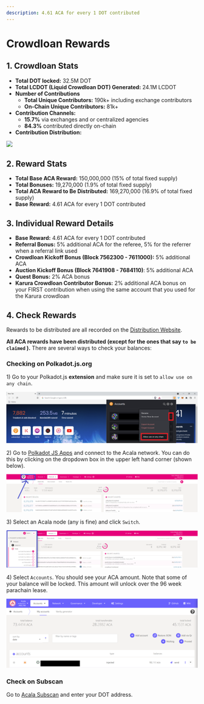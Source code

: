 ```yaml
---
description: 4.61 ACA for every 1 DOT contributed
---
```


# Crowdloan Rewards

## 1. Crowdloan Stats

* **Total DOT locked:** 32.5M DOT
* **Total LCDOT (Liquid Crowdloan DOT) Generated:** 24.1M LCDOT
* **Number of Contributions**
  * **Total Unique Contributors:** 190k+ including exchange contributors
  * **On-Chain Unique Contributors:** 81k+
* **Contribution Channels:**
  * **15.7%** via exchanges and or centralized agencies
  * **84.3%** contributed directly on-chain
* **Contribution Distribution:**

![](https://lh6.googleusercontent.com/Ki7HmQo1POaj1jOj2hC052qe8iQlkxlg1FNooSdLLOe5QMcIhD85mxKdbouDaTrCQVeQX7xv8IUy6WByHU\_4nj5tm8U9EYUywOIKkBcjy4Gj6\_l0gtFpWfn\_xpzVQr\_G7fxFsJg6)

## 2. Reward Stats

* **Total Base ACA Reward:** 150,000,000 (15% of total fixed supply)
* **Total Bonuses:** 19,270,000 (1.9% of total fixed supply)
* **Total ACA Reward to Be Distributed:** 169,270,000 (16.9% of total fixed supply)
* **Base Reward:** 4.61 ACA for every 1 DOT contributed

## 3. Individual Reward Details

* **Base Reward:** 4.61 ACA for every 1 DOT contributed
* **Referral Bonus:** 5% additional ACA for the referee, 5% for the referrer when a referral link used
* **Crowdloan Kickoff Bonus (Block 7562300 - 7611000):** 5% additional ACA
* **Auction Kickoff Bonus (Block 7641908 - 7684110)**: 5% additional ACA
* **Quest Bonus:** 2% ACA bonus
* **Karura Crowdloan Contributor Bonus:** 2% additional ACA bonus on your FIRST contribution when using the same account that you used for the Karura crowdloan

## 4. Check Rewards

Rewards to be distributed are all recorded on the [Distribution Website](https://distribution.acala.network/).

**All ACA rewards have been distributed (except for the ones that say `to be claimed` ).** There are several ways to check your balances:

### Checking on Polkadot.js.org

1\) Go to your Polkadot.js **extension** and make sure it is set to `allow use on any chain`.

![](<../../.gitbook/assets/Allow use on any chain.png>)

2\) Go to [Polkadot JS Apps](https://polkadot.js.org/apps/#/explorer) and connect to the Acala network. You can do this by clicking on the dropdown box in the upper left hand corner (shown below).

![](<../../.gitbook/assets/Toggle for Acala (2).png>)

3\) Select an Acala node (any is fine) and click `Switch`.

![](<../../.gitbook/assets/Select Acala.png>)

4\) Select `Accounts`. You should see your ACA amount. Note that some of your balance will be locked. This amount will unlock over the 96 week parachain lease.

![](<../../.gitbook/assets/ACA in polkadot.js.png>)

### Check on Subscan

Go to [Acala Subscan](https://acala.subscan.io/) and enter your DOT address.

